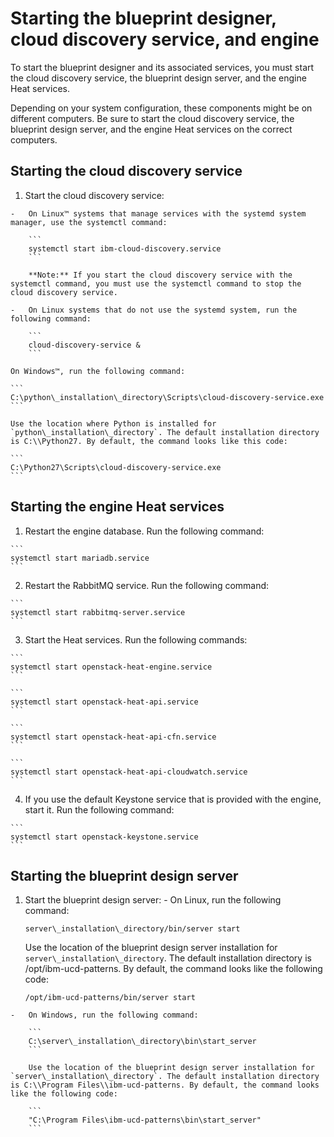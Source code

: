 # Starting the blueprint designer, cloud discovery service, and engine

To start the blueprint designer and its associated services, you must start the cloud discovery service, the blueprint design server, and the engine Heat services.

Depending on your system configuration, these components might be on different computers. Be sure to start the cloud discovery service, the blueprint design server, and the engine Heat services on the correct computers.

## Starting the cloud discovery service

1.   Start the cloud discovery service: 

    -   On Linux™ systems that manage services with the systemd system manager, use the systemctl command:

        ```
        systemctl start ibm-cloud-discovery.service
        ```

        **Note:** If you start the cloud discovery service with the systemctl command, you must use the systemctl command to stop the cloud discovery service.

    -   On Linux systems that do not use the systemd system, run the following command:

        ```
        cloud-discovery-service &
        ```

    On Windows™, run the following command:

    ```
    C:\python\_installation\_directory\Scripts\cloud-discovery-service.exe
    ```

    Use the location where Python is installed for `python\_installation\_directory`. The default installation directory is C:\\Python27. By default, the command looks like this code:

    ```
    C:\Python27\Scripts\cloud-discovery-service.exe
    ```


## Starting the engine Heat services

1.   Restart the engine database. Run the following command:

    ```
    systemctl start mariadb.service
    ```

2.   Restart the RabbitMQ service. Run the following command:

    ```
    systemctl start rabbitmq-server.service
    ```

3.   Start the Heat services. Run the following commands:

    ```
    systemctl start openstack-heat-engine.service
    ```

    ```
    systemctl start openstack-heat-api.service
    ```

    ```
    systemctl start openstack-heat-api-cfn.service
    ```

    ```
    systemctl start openstack-heat-api-cloudwatch.service
    ```

4.   If you use the default Keystone service that is provided with the engine, start it. Run the following command:

    ```
    systemctl start openstack-keystone.service
    ```


## Starting the blueprint design server

1.   Start the blueprint design server: 
    -   On Linux, run the following command:

        ```
        server\_installation\_directory/bin/server start
        ```

        Use the location of the blueprint design server installation for `server\_installation\_directory`. The default installation directory is /opt/ibm-ucd-patterns. By default, the command looks like the following code:

        ```
        /opt/ibm-ucd-patterns/bin/server start
        ```

    -   On Windows, run the following command:

        ```
        C:\server\_installation\_directory\bin\start_server
        ```

        Use the location of the blueprint design server installation for `server\_installation\_directory`. The default installation directory is C:\\Program Files\\ibm-ucd-patterns. By default, the command looks like the following code:

        ```
        "C:\Program Files\ibm-ucd-patterns\bin\start_server"
        ```


